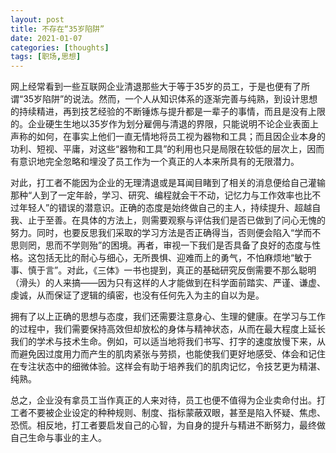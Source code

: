 ```yaml
---
layout: post
title: 不存在“35岁陷阱”
date: 2021-01-07
categories: [thoughts]
tags: [职场,思想]
---
```


网上经常看到一些互联网企业清退那些大于等于35岁的员工，于是也便有了所谓“35岁陷阱”的说法。然而，一个人从知识体系的逐渐完善与纯熟，到设计思想的持续精进，再到技艺经验的不断锤炼与提升都是一辈子的事情，而且是没有上限的。企业硬生生地以35岁作为划分雇佣与清退的界限，只能说明不论企业表面上声称的如何，在事实上他们一直无情地将员工视为器物和工具；而且因企业本身的功利、短视、平庸，对这些“器物和工具”的利用也只是局限在较低的层次上，因而有意识地完全忽略和埋没了员工作为一个真正的人本来所具有的无限潜力。

对此，打工者不能因为企业的无理清退或是耳闻目睹到了相关的消息便给自己灌输那种“人到了一定年龄，学习、研究、编程就会干不动，记忆力与工作效率也比不过年轻人”的错误的潜意识。正确的态度是始终做自己的主人，持续提升、超越自我、止于至善。在具体的方法上，则需要观察与评估我们是否已做到了问心无愧的努力。同时，也要反思我们采取的学习方法是否正确得当，否则便会陷入“学而不思则罔，思而不学则殆”的困境。再者，审视一下我们是否具备了良好的态度与性格。这包括无比的耐心与细心，无所畏惧、迎难而上的勇气，不怕麻烦地“敏于事、慎于言”。对此，《三体》一书也提到，真正的基础研究反倒需要不那么聪明（滑头）的人来搞——因为只有这样的人才能做到在科学面前踏实、严谨、谦虚、虔诚，从而保证了逻辑的缜密，也没有任何先入为主的自以为是。

拥有了以上正确的思想与态度，我们还需要注意身心、生理的健康。在学习与工作的过程中，我们需要保持高效但却放松的身体与精神状态，从而在最大程度上延长我们的学术与技术生命。例如，可以适当地将我们书写、打字的速度放慢下来，从而避免因过度用力而产生的肌肉紧张与劳损，也能使我们更好地感受、体会和记住在专注状态中的细微体验。这样会有助于培养我们的肌肉记忆，令技艺更为精湛、纯熟。

总之，企业没有拿员工当作真正的人来对待，员工也便不值得为企业卖命付出。打工者不要被企业设定的种种规则、制度、指标蒙蔽双眼，甚至是陷入怀疑、焦虑、恐慌。相反地，打工者要启发自己的心智，为自身的提升与精进不断努力，最终做自己生命与事业的主人。
